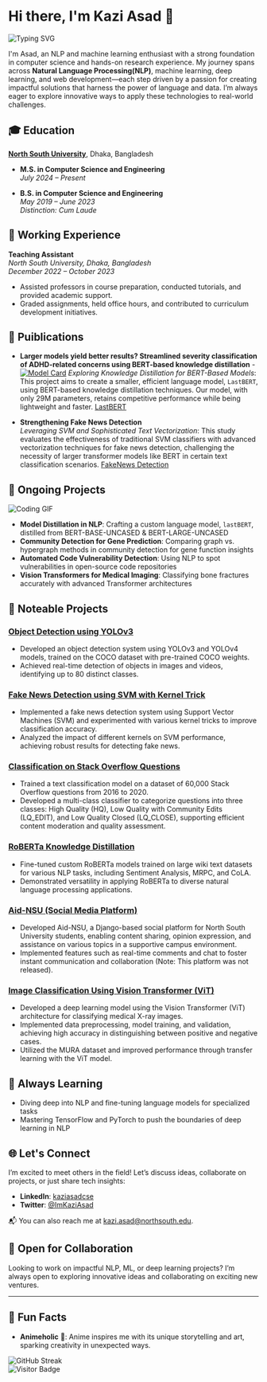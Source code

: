 
# Hi there, I'm Kazi Asad 👋
![Typing SVG](https://readme-typing-svg.demolab.com/?lines=Welcome+to+my+GitHub!;NLP+and+ML+enthusiast;Building+solutions+for+tomorrow!&center=true&width=500&height=50)

I'm Asad, an NLP and machine learning enthusiast with a strong foundation in computer science and hands-on research experience. My journey spans across **Natural Language Processing(NLP)**, machine learning, deep learning, and web development—each step driven by a passion for creating impactful solutions that harness the power of language and data. I’m always eager to explore innovative ways to apply these technologies to real-world challenges.

## 🎓 Education

**[North South University](https://www.northsouth.edu)**, Dhaka, Bangladesh  

- **M.S. in Computer Science and Engineering**  
  _July 2024 – Present_

- **B.S. in Computer Science and Engineering**  
  _May 2019 – June 2023_   
  _Distinction: Cum Laude_

## 💼 Working Experience

**Teaching Assistant**  
*North South University, Dhaka, Bangladesh*  
_December 2022 – October 2023_

- Assisted professors in course preparation, conducted tutorials, and provided academic support.  
- Graded assignments, held office hours, and contributed to curriculum development initiatives.


## 📝 Puiblications

- **Larger models yield better results? Streamlined severity classification of ADHD-related concerns using BERT-based knowledge distillation**  - [![Model Card](https://img.shields.io/badge/model-LastBERT-blue)](https://huggingface.co/Peraboom/LastBERT)
  *Exploring Knowledge Distillation for BERT-Based Models*: This project aims to create a smaller, efficient language model, `LastBERT`, using BERT-based knowledge distillation techniques. Our model, with only 29M parameters, retains competitive performance while being lightweight and faster. [LastBERT](https://www.medrxiv.org/content/10.1101/2024.10.30.24316411v1)

- **Strengthening Fake News Detection**  
  *Leveraging SVM and Sophisticated Text Vectorization*: This study evaluates the effectiveness of traditional SVM classifiers with advanced vectorization techniques for fake news detection, challenging the necessity of larger transformer models like BERT in certain text classification scenarios.  [FakeNews Detection](https://paperswithcode.com/paper/strengthening-fake-news-detection-leveraging)


## 🚧 Ongoing Projects
![Coding GIF](https://media.giphy.com/media/L1R1tvI9svkIWwpVYr/giphy.gif)

- **Model Distillation in NLP**: Crafting a custom language model, `lastBERT`, distilled from BERT-BASE-UNCASED & BERT-LARGE-UNCASED
- **Community Detection for Gene Prediction**: Comparing graph vs. hypergraph methods in community detection for gene function insights
- **Automated Code Vulnerability Detection**: Using NLP to spot vulnerabilities in open-source code repositories
- **Vision Transformers for Medical Imaging**: Classifying bone fractures accurately with advanced Transformer architectures


## 🚀 Noteable Projects

### **[Object Detection using YOLOv3](https://github.com/donnowhattodo/ODA_YOLOv3)**
- Developed an object detection system using YOLOv3 and YOLOv4 models, trained on the COCO dataset with pre-trained COCO weights.  
- Achieved real-time detection of objects in images and videos, identifying up to 80 distinct classes.

### **[Fake News Detection using SVM with Kernel Trick](https://github.com/donnowhattodo/SVMFakeNews)**
- Implemented a fake news detection system using Support Vector Machines (SVM) and experimented with various kernel tricks to improve classification accuracy.  
- Analyzed the impact of different kernels on SVM performance, achieving robust results for detecting fake news.

### **[Classification on Stack Overflow Questions](https://github.com/donnowhattodo/classification-on-stackOverflowQuestion)**
- Trained a text classification model on a dataset of 60,000 Stack Overflow questions from 2016 to 2020.  
- Developed a multi-class classifier to categorize questions into three classes: High Quality (HQ), Low Quality with Community Edits (LQ_EDIT), and Low Quality Closed (LQ_CLOSE), supporting efficient content moderation and quality assessment.

### **[RoBERTa Knowledge Distillation](https://github.com/donnowhattodo/DistillationOFRoberta)**
- Fine-tuned custom RoBERTa models trained on large wiki text datasets for various NLP tasks, including Sentiment Analysis, MRPC, and CoLA.  
- Demonstrated versatility in applying RoBERTa to diverse natural language processing applications.

### **[Aid-NSU (Social Media Platform)](https://github.com/donnowhattodo/Aid-NSU)**
- Developed Aid-NSU, a Django-based social platform for North South University students, enabling content sharing, opinion expression, and assistance on various topics in a supportive campus environment.  
- Implemented features such as real-time comments and chat to foster instant communication and collaboration (Note: This platform was not released).

### **[Image Classification Using Vision Transformer (ViT)](https://github.com/donnowhattodo/Bone_fracture_ViT-)**
- Developed a deep learning model using the Vision Transformer (ViT) architecture for classifying medical X-ray images.  
- Implemented data preprocessing, model training, and validation, achieving high accuracy in distinguishing between positive and negative cases.  
- Utilized the MURA dataset and improved performance through transfer learning with the ViT model.

  


## 🎯 Always Learning

- Diving deep into NLP and fine-tuning language models for specialized tasks
- Mastering TensorFlow and PyTorch to push the boundaries of deep learning in NLP

## 🌐 Let's Connect

I’m excited to meet others in the field! Let’s discuss ideas, collaborate on projects, or just share tech insights:

- **LinkedIn**: [kaziasadcse](https://www.linkedin.com/in/kaziasadcse/)
- **Twitter**: [@ImKaziAsad](https://twitter.com/ImKaziAsad)

📬 You can also reach me at [kazi.asad@northsouth.edu](mailto:kazi.asad@northsouth.edu).

## 🤝 Open for Collaboration

Looking to work on impactful NLP, ML, or deep learning projects? I’m always open to exploring innovative ideas and collaborating on exciting new ventures.

---

## 🌟 Fun Facts

- **Animeholic** 🎥: Anime inspires me with its unique storytelling and art, sparking creativity in unexpected ways.

![GitHub Streak](https://github-readme-streak-stats.herokuapp.com/?user=donnowhattodo)  
![Visitor Badge](https://visitor-badge.laobi.icu/badge?page_id=donnowhattodo.donnowhattodo)

